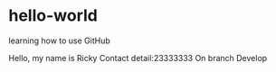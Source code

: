 # hello-world
learning how to use GitHub

Hello, my name is Ricky
Contact detail:23333333
On branch Develop

